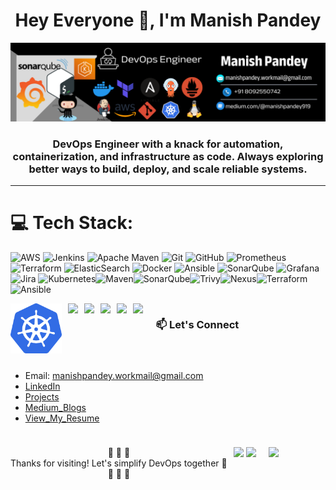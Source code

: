 <h1 align="center">Hey Everyone 👋, I'm Manish Pandey</h1>

<div align="center">
  <img src="https://github.com/manishdevs/manishdevs/blob/main/Banner.png" alt="Manish Banner">
</div>

<h3 align="center">DevOps Engineer with a knack for automation, containerization, and infrastructure as code.
Always exploring better ways to build, deploy, and scale reliable systems.</h3>

---

   # 💻 Tech Stack:
![AWS](https://img.shields.io/badge/AWS-%23FF9900.svg?style=for-the-badge&logo=amazon-aws&logoColor=white) ![Jenkins](https://img.shields.io/badge/jenkins-%232C5263.svg?style=for-the-badge&logo=jenkins&logoColor=white) ![Apache Maven](https://img.shields.io/badge/Apache%20Maven-C71A36?style=for-the-badge&logo=Apache%20Maven&logoColor=white)  ![Git](https://img.shields.io/badge/git-%23F05033.svg?style=for-the-badge&logo=git&logoColor=white) ![GitHub](https://img.shields.io/badge/github-%23121011.svg?style=for-the-badge&logo=github&logoColor=white) ![Prometheus](https://img.shields.io/badge/Prometheus-E6522C?style=for-the-badge&logo=Prometheus&logoColor=white) ![Terraform](https://img.shields.io/badge/terraform-%235835CC.svg?style=for-the-badge&logo=terraform&logoColor=white) ![ElasticSearch](https://img.shields.io/badge/-ElasticSearch-005571?style=for-the-badge&logo=elasticsearch) ![Docker](https://img.shields.io/badge/docker-%230db7ed.svg?style=for-the-badge&logo=docker&logoColor=white) ![Ansible](https://img.shields.io/badge/ansible-%231A1918.svg?style=for-the-badge&logo=ansible&logoColor=white) ![SonarQube](https://img.shields.io/badge/SonarQube-black?style=for-the-badge&logo=sonarqube&logoColor=4E9BCD) ![Grafana](https://img.shields.io/badge/grafana-%23F46800.svg?style=for-the-badge&logo=grafana&logoColor=white) ![Jira](https://img.shields.io/badge/jira-%230A0FFF.svg?style=for-the-badge&logo=jira&logoColor=white) ![Kubernetes](https://img.shields.io/badge/kubernetes-%23326ce5.svg?style=for-the-badge&logo=kubernetes&logoColor=white)![Maven](https://img.shields.io/badge/Maven-C71A36?style=for-the-badge&logo=apachemaven&logoColor=white)![SonarQube](https://img.shields.io/badge/SonarQube-4E9BCD?style=for-the-badge&logo=sonarqube&logoColor=white)![Trivy](https://img.shields.io/badge/Trivy-CA2C92?style=for-the-badge&logo=aqua&logoColor=white)![Nexus](https://img.shields.io/badge/Nexus-0078D7?style=for-the-badge&logo=sonatype&logoColor=white)![Terraform](https://img.shields.io/badge/Terraform-623CE4?style=for-the-badge&logo=terraform&logoColor=white)![Ansible](https://img.shields.io/badge/Ansible-EE0000?style=for-the-badge&logo=ansible&logoColor=white)  

<div style="display: flex; gap: 10px; flex-wrap: wrap;">
 <!-- Kubernetes -->
<a href="https://kubernetes.io/" target="_blank">
  <img src="https://raw.githubusercontent.com/kubernetes/kubernetes/master/logo/logo.png" height="80" />
</a>


<!-- Git -->
<a href="https://git-scm.com/" target="_blank">
  <img src="https://git-scm.com/images/logos/downloads/Git-Icon-1788C.png" height="80" />
</a>

<!-- GitHub -->
<a href="https://github.com/" target="_blank">
  <img src="https://github.githubassets.com/images/modules/logos_page/GitHub-Mark.png" height="80" />
</a>

<!-- Ansible -->
<a href="https://www.ansible.com/" target="_blank">
  <img src="https://upload.wikimedia.org/wikipedia/commons/2/24/Ansible_logo.svg" height="80" />
</a>

<!-- Terraform -->
<a href="https://www.terraform.io/" target="_blank">
  <img src="https://www.vectorlogo.zone/logos/terraformio/terraformio-icon.svg" height="80" />
</a>


 </a>
  <a href="https://www.docker.com/" target="_blank" >
    <img src="https://raw.githubusercontent.com/itsksaurabh/itsksaurabh/master/assets/docker.gif"  height="80" /> 
  </a>

---  

### 📫 Let's Connect

- Email: manishpandey.workmail@gmail.com
- [LinkedIn](https://www.linkedin.com/in/manishpandey-devops/)
- [Projects](https://github.com/manishdevs?tab=repositories)
- [Medium_Blogs](https://medium.com/@manishpandey919)
- [View_My_Resume](https://drive.google.com/file/d/1sYqNC-l9xVyHf0keFpsTwn538977Lm04/view?usp=sharing)


---

<p align="center">
  🌟 🌟 🌟 <br/>
  Thanks for visiting! Let's simplify DevOps together 🚀 <br/>
  🌟 🌟 🌟
</p>

<p align="center">
  <img src="https://media.giphy.com/media/l41lI4bYmcsPJX9Go/giphy.gif" width="70" />
  <img src="https://media.giphy.com/media/YQitE4YNQNahy/giphy.gif" width="70" />
</p>

---


<p align="center">
  <img src="https://img.shields.io/badge/Mission-DevOps%20Master-blue?style=for-the-badge&logo=rocket" />
</p>
  
